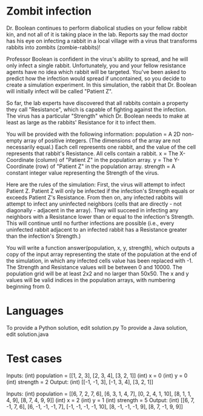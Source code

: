 Zombit infection
================

Dr. Boolean continues to perform diabolical studies on your fellow rabbit kin, and not all of it is taking place in the lab. Reports say the mad doctor has his eye on infecting a rabbit in a local village with a virus that transforms rabbits into zombits (zombie-rabbits)!

Professor Boolean is confident in the virus's ability to spread, and he will only infect a single rabbit. Unfortunately, you and your fellow resistance agents have no idea which rabbit will be targeted. You've been asked to predict how the infection would spread if uncontained, so you decide to create a simulation experiment. In this simulation, the rabbit that Dr. Boolean will initially infect will be called "Patient Z".

So far, the lab experts have discovered that all rabbits contain a property they call "Resistance", which is capable of fighting against the infection. The virus has a particular "Strength" which Dr. Boolean needs to make at least as large as the rabbits' Resistance for it to infect them. 

You will be provided with the following information:
population = A 2D non-empty array of positive integers. (The dimensions of the array are not necessarily equal.) Each cell represents one rabbit, and the value of the cell represents that rabbit's Resistance. All cells contain a rabbit.
x = The X-Coordinate (column) of "Patient Z" in the population array.
y = The Y-Coordinate (row) of "Patient Z" in the population array.
strength = A constant integer value representing the Strength of the virus.

Here are the rules of the simulation: First, the virus will attempt to infect Patient Z. Patient Z will only be infected if the infection's Strength equals or exceeds Patient Z's Resistance. From then on, any infected rabbits will attempt to infect any uninfected neighbors (cells that are directly - not diagonally - adjacent in the array). They will succeed in infecting any neighbors with a Resistance lower than or equal to the infection's Strength. This will continue until no further infections are possible (i.e., every uninfected rabbit adjacent to an infected rabbit has a Resistance greater than the infection's Strength.)

You will write a function answer(population, x, y, strength), which outputs a copy of the input array representing the state of the population at the end of the simulation, in which any infected cells value has been replaced with -1.
The Strength and Resistance values will be between 0 and 10000. The population grid will be at least 2x2 and no larger than 50x50. The x and y values will be valid indices in the population arrays, with numbering beginning from 0.

Languages
=========

To provide a Python solution, edit solution.py
To provide a Java solution, edit solution.java

Test cases
==========

Inputs:
    (int) population = [[1, 2, 3], [2, 3, 4], [3, 2, 1]]
    (int) x = 0
    (int) y = 0
    (int) strength = 2
Output:
    (int) [[-1, -1, 3], [-1, 3, 4], [3, 2, 1]]

Inputs:
    (int) population = [[6, 7, 2, 7, 6], [6, 3, 1, 4, 7], [0, 2, 4, 1, 10], [8, 1, 1, 4, 9], [8, 7, 4, 9, 9]]
    (int) x = 2
    (int) y = 1
    (int) strength = 5
Output:
    (int) [[6, 7, -1, 7, 6], [6, -1, -1, -1, 7], [-1, -1, -1, -1, 10], [8, -1, -1, -1, 9], [8, 7, -1, 9, 9]]